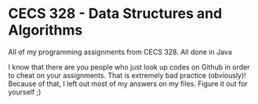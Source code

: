 # CECS 328 - Data Structures and Algorithms

All of my programming assignments from CECS 328. All done in Java

I know that there are you people who just look up codes on Github in order to cheat on your assignments. That is extremely bad practice (obviously)! Because of that, I left out most of my answers on my files. Figure it out for yourself ;)
